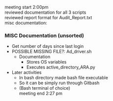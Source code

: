 meeting start 2:00pm    
reviewed documentation for all 3 scripts        
reviewed report format for Audit_Report.txt   
misc documentation:   
### MISC Documentation (unsorted)  
* Get number of days since last login   
* POSSIBLE MISSING FILE?: Ad_driver.sh   
    * Documentation  
        * Stores OS variables  
        * Executes active_directory_ARA.py  
* Later activities  
    * In bash directory made bash file executable   
    * So it can be simply run through Gitbash  
    * (Bash terminal of choice)  
meeting end 2:27 pm   